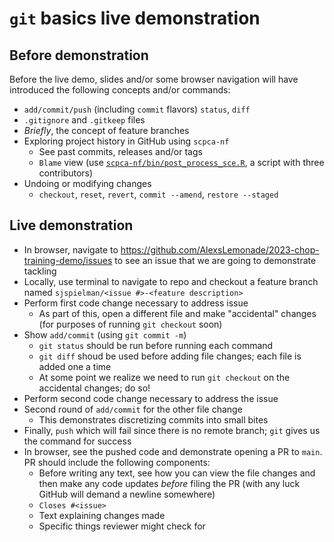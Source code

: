 # `git` basics live demonstration


## Before demonstration

Before the live demo, slides and/or some browser navigation will have introduced the following concepts and/or commands:

- `add/commit/push` (including `commit` flavors) `status`, `diff`
- `.gitignore` and `.gitkeep` files
- _Briefly_, the concept of feature branches
- Exploring project history in GitHub using `scpca-nf`
  - See past commits, releases and/or tags
  - `Blame` view (use [`scpca-nf/bin/post_process_sce.R`](https://github.com/AlexsLemonade/scpca-nf/blob/main/bin/post_process_sce.R), a script with three contributors)
- Undoing or modifying changes
  - `checkout`, `reset`, `revert`, `commit --amend`, `restore --staged`

## Live demonstration

- In browser, navigate to https://github.com/AlexsLemonade/2023-chop-training-demo/issues to see an issue that we are going to demonstrate tackling
- Locally, use terminal to navigate to repo and checkout a feature branch named `sjspielman/<issue #>-<feature description>`
- Perform first code change necessary to address issue
  - As part of this, open a different file and make "accidental" changes (for purposes of running `git checkout` soon)
- Show `add/commit` (using `git commit -m`)
  - `git status` should be run before running each command
  - `git diff` shoud be used before adding file changes; each file is added one a time
  - At some point we realize we need to run `git checkout` on the accidental changes; do so!
- Perform second code change necessary to address the issue
- Second round of `add/commit` for the other file change
  - This demonstrates discretizing commits into small bites
- Finally, `push` which will fail since there is no remote branch; `git` gives us the command for success
- In browser, see the pushed code and demonstrate opening a PR to `main`. PR should include the following components:
  - Before writing any text, see how you can view the file changes and then make any code updates _before_ filing the PR (with any luck GitHub will demand a newline somewhere)
  - `Closes #<issue>`
  - Text explaining changes made
  - Specific things reviewer might check for
